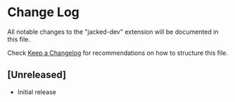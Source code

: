 # Change Log

All notable changes to the "jacked-dev" extension will be documented in this file.

Check [Keep a Changelog](http://keepachangelog.com/) for recommendations on how to structure this file.

## [Unreleased]

- Initial release